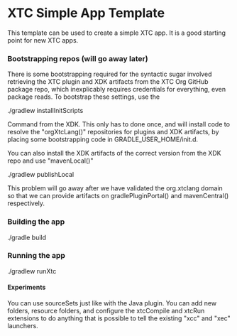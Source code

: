 # XTC Simple App Template

This template can be used to create a simple XTC app. It is a good starting point for new XTC apps.

### Bootstrapping repos (will go away later) 

There is some bootstrapping required for the syntactic sugar involved retrieving the XTC plugin and XDK 
artifacts from the XTC Org GitHub package repo, which inexplicably requires credentials for everything, even
package reads. To bootstrap these settings, use the 

./gradlew installInitScripts 

Command from the XDK. This only has to done once, and will install code to resolve the "orgXtcLang()" repositories
for plugins and XDK artifacts, by placing some bootstrapping code in GRADLE_USER_HOME/init.d.

You can also install the XDK artifacts of the correct version from the XDK repo and use "mavenLocal()"

./gradlew publishLocal

This problem will go away after we have validated the org.xtclang domain so that we can provide
artifacts on gradlePluginPortal() and mavenCentral() respectively.

### Building the app

./gradle build

### Running the app 

./gradlew runXtc

#### Experiments

You can use sourceSets just like with the Java plugin. You can add new folders, resource folders, 
and configure the xtcCompile and xtcRun extensions to do anything that is possible to tell the
existing "xcc" and "xec" launchers.
